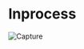 # Inprocess
![Capture](https://github.com/01-Vishal/Test-Repository/assets/142687548/2eaa2d06-bb94-46c0-aea1-0ce6ddc6c70f)
